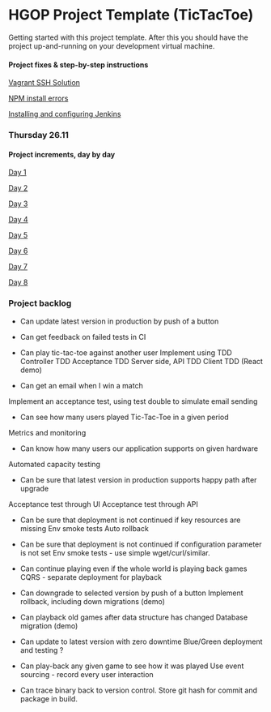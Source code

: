 HGOP Project Template (TicTacToe) 
=========

Getting started with this project template. After this you should have the project up-and-running on your
development virtual machine.

#### Project fixes & step-by-step instructions
[Vagrant SSH Solution](./hgop-docs/vagrant-ssh-problem.md)

[NPM install errors](./hgop-docs/npm-install-errors.md)

[Installing and configuring Jenkins](./hgop-docs/jenkins-ci.md)

### Thursday 26.11

#### Project increments, day by day
[Day 1](./hgop-docs/day1.md)

[Day 2](./hgop-docs/day2.md)

[Day 3](./hgop-docs/day3.md)

[Day 4](./hgop-docs/day4.md)

[Day 5](./hgop-docs/day5.md)

[Day 6](./hgop-docs/day6.md)

[Day 7](./hgop-docs/day7.md)

[Day 8](./hgop-docs/day8.md)

### Project backlog

*	Can update latest version in production by push of a button

* Can get feedback on failed tests in CI

*	Can play tic-tac-toe against another user
 Implement using TDD
 Controller TDD
 Acceptance TDD
 Server side, API TDD
 Client TDD (React demo)

*	Can get an email when I win a match

 Implement an acceptance test, using test double to simulate email sending

*	Can see how many users played Tic-Tac-Toe in a given period

 Metrics and monitoring

*	Can know how many users our application supports on given hardware

 Automated capacity testing

*	Can be sure that latest version in production supports happy path after upgrade

 Acceptance test through UI
 Acceptance test through API

*	Can be sure that deployment is not continued if key resources are missing
  Env smoke tests
  Auto rollback

*	Can be sure that deployment is not continued if configuration parameter is not set
  Env smoke tests - use simple wget/curl/similar.

*	Can continue playing even if the whole world is playing back games
  CQRS - separate deployment for playback

*	Can downgrade to selected version by push of a button
 Implement rollback, including down migrations (demo)

*	Can playback old games after data structure has changed
 Database migration (demo)


*	Can update to latest version with zero downtime
  Blue/Green deployment and testing ?

*	Can play-back any given game to see how it was played
 Use event sourcing - record every user interaction

* Can trace binary back to version control.
 Store git hash for commit and package in build.
